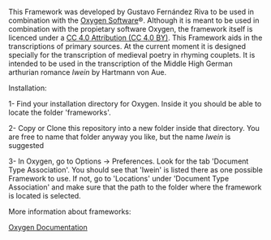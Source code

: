 This Framework was developed by Gustavo Fernández Riva to be used in combination with the [Oxygen Software](https://www.oxygenxml.com/)®. Although it is meant to be used in combination with the propietary software Oxygen, the framework itself is licenced under a [CC 4.0 Attribution (CC 4.0 BY)](https://creativecommons.org/licenses/by/4.0/). This Framework aids in the transcriptions of primary sources. At the current moment it is designed specially for the transcription of medieval poetry in rhyming couplets. It is intended to be used in the transcription of the Middle High German arthurian romance *Iwein* by Hartmann von Aue.

Installation:

1- Find your installation directory for Oxygen. Inside it you should be able to locate the folder 'frameworks'. 

2- Copy or Clone this repository into a new folder inside that directory. You are free to name that folder anyway you like, but the name *Iwein* is suggested

3- In Oxygen, go to Options -> Preferences. Look for the tab 'Document Type Association'. You should see that 'Iwein' is listed there as one possible Framework to use. If not, go to 'Locations' under 'Document Type Association' and make sure that the path to the folder where the framework is located is selected.


More information about frameworks:

[Oxygen Documentation](https://www.oxygenxml.com/doc/versions/20.1/ug-editor/topics/authoring_customization.html)




